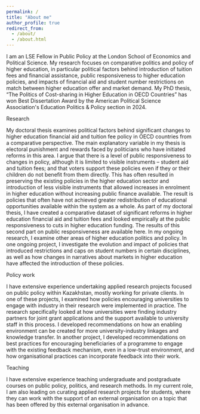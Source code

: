 ```yaml
---
permalink: /
title: "About me"
author_profile: true
redirect_from: 
  - /about/
  - /about.html
---
```


I am an LSE Fellow in Public Policy at the London School of Economics and Political Science. My research focuses on comparative politics and policy of higher education, in particular political factors behind introduction of tuition fees and financial assistance, public responsiveness to higher education policies, and impacts of financial aid and student number restrictions on match between higher education offer and market demand. My PhD thesis, “The Politics of Cost-sharing in Higher Education in OECD Countries” has won Best Dissertation Award by the American Political Science Association's Education Politics & Policy section in 2024. 

Research 

My doctoral thesis examines political factors behind significant changes to higher education financial aid and tuition fee policy in OECD countries from a comparative perspective. The main explanatory variable in my thesis is electoral punishment and rewards faced by politicians who have initiated reforms in this area. I argue that there is a level of public responsiveness to changes in policy, although it is limited to visible instruments – student aid and tuition fees; and that voters support these policies even if they or their children do not benefit from them directly. This has often resulted in preserving the existing policies in the higher education sector and introduction of less visible instruments that allowed increases in enrolment in higher education without increasing public finance available. The result is policies that often have not achieved greater redistribution of educational opportunities available within the system as a whole. 
As part of my doctoral thesis, I have created a comparative dataset of significant reforms in higher education financial aid and tuition fees and looked empirically at the public responsiveness to cuts in higher education funding. The results of this second part on public responsiveness are available here. 
In my ongoing research, I examine other areas of higher education politics and policy. In one ongoing project, I investigate the evolution and impact of policies that introduced restrictions and caps on student numbers in certain disciplines, as well as how changes in narratives about markets in higher education have affected the introduction of these policies. 

Policy work 

I have extensive experience undertaking applied research projects focused on public policy within Kazakhstan, mostly working for private clients. In one of these projects, I examined how policies encouraging universities to engage with industry in their research were implemented in practice. The research specifically looked at how universities were finding industry partners for joint grant applications and the support available to university staff in this process. I developed recommendations on how an enabling environment can be created for more university-industry linkages and knowledge transfer. In another project, I developed recommendations on best practices for encouraging beneficiaries of a programme to engage with the existing feedback mechanism, even in a low-trust environment, and how organisational practices can incorporate feedback into their work. 

Teaching 

I have extensive experience teaching undergraduate and postgraduate courses on public policy, politics, and research methods. In my current role, I am also leading on curating applied research projects for students, where they can work with the support of an external organisation on a topic that has been offered by this external organisation in advance.
